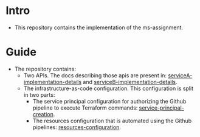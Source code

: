 # Intro
- This repository contains the implementation of the ms-assignment.

# Guide
- The repository contains:
  -  Two APIs. The docs describing those apis are present in: [serviceA-implementation-details](/docs/serviceA-implementation-details.md) and [serviceB-implementation-details](/docs/serviceB-implementation-details.md).
  -  The infrastructure-as-code configuration. This configuration is split in two parts:
     -  The service principal configuration for authorizing the Github pipeline to execute Terraform commands: [service-principal-creation](/docs/service-principal-creation.md).
     -  The resources configuration that is automated using the Github pipelines: [resources-configuration](/docs/resources-configuration.md).
